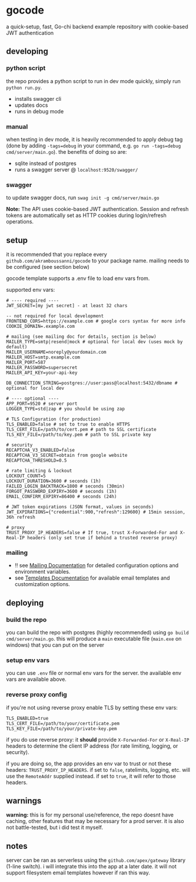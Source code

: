 # gocode
a quick-setup, fast, Go-chi backend example repository with cookie-based JWT authentication

## developing
### python script
the repo provides a python script to run in dev mode quickly, simply run `python run.py`.
- installs swagger cli
- updates docs
- runs in debug mode

### manual
when testing in dev mode, it is heavily recommended to apply debug tag (done by adding `-tags=debug` in your command, e.g. `go run -tags=debug cmd/server/main.go`). the benefits of doing so are:
- sqlite instead of postgres
- runs a swagger server @ `localhost:9520/swagger/`

### swagger
to update swagger docs, run `swag init -g cmd/server/main.go`

**Note:** The API uses cookie-based JWT authentication. Session and refresh tokens are automatically set as HTTP cookies during login/refresh operations.

## setup
it is recommended that you replace every `github.com/akramboussanni/gocode` to your package name. mailing needs to be configured (see section below)

gocode template supports a .env file to load env vars from.

supported env vars:
```
# ---- required ----
JWT_SECRET=[my jwt secret] - at least 32 chars

-- not required for local development
FRONTEND_CORS=https://example.com # google cors syntax for more info
COOKIE_DOMAIN=.example.com

# mailing (see mailing doc for details, section is below)
MAILER_TYPE=smtp|resend|mock # optional for local dev (uses mock by default)
MAILER_USERNAME=noreply@yourdomain.com
MAILER_HOST=smtp.example.com
MAILER_PORT=587
MAILER_PASSWORD=supersecret
MAILER_API_KEY=your-api-key

DB_CONNECTION_STRING=postgres://user:pass@localhost:5432/dbname # optional for local dev

# ---- optional ----
APP_PORT=9520 # server port
LOGGER_TYPE=std|zap # you should be using zap

# TLS Configuration (for production)
TLS_ENABLED=false # set to true to enable HTTPS
TLS_CERT_FILE=/path/to/cert.pem # path to SSL certificate
TLS_KEY_FILE=/path/to/key.pem # path to SSL private key

# security
RECAPTCHA_V3_ENABLED=false
RECAPTCHA_V3_SECRET=obtain from google website
RECAPTCHA_THRESHOLD=0.5

# rate limiting & lockout
LOCKOUT_COUNT=5
LOCKOUT_DURATION=3600 # seconds (1h)
FAILED_LOGIN_BACKTRACK=1800 # seconds (30min)
FORGOT_PASSWORD_EXPIRY=3600 # seconds (1h)
EMAIL_CONFIRM_EXPIRY=86400 # seconds (24h)

# JWT token expirations (JSON format, values in seconds)
JWT_EXPIRATIONS={"credential":900,"refresh":129600} # 15min session, 36h refresh

# proxy
TRUST_PROXY_IP_HEADERS=false # If true, trust X-Forwarded-For and X-Real-IP headers (only set true if behind a trusted reverse proxy)
```

### mailing
- ‼️ see [Mailing Documentation](internal/mailer/MAILING.md) for detailed configuration options and environment variables.
- see [Templates Documentation](internal/mailer/templates/TEMPLATES.md) for available email templates and customization options.

## deploying
### build the repo
you can build the repo with postgres (highly recommended) using `go build cmd/server/main.go`. this will produce a `main` executable file (`main.exe` on windows) that you can put on the server

### setup env vars
you can use `.env` file or normal env vars for the server. the available env vars are available above.

### reverse proxy config
if you're not using reverse proxy enable TLS by setting these env vars:
```env
TLS_ENABLED=true
TLS_CERT_FILE=/path/to/your/certificate.pem
TLS_KEY_FILE=/path/to/your/private-key.pem
```

if you do use reverse proxy: it **should** provide `X-Forwarded-For` or `X-Real-IP` headers to determine the client IP address (for rate limiting, logging, or security).

if you are doing so, the app provides an env var to trust or not these headers: `TRUST_PROXY_IP_HEADERS`. if set to `false`, ratelimits, logging, etc. will use the `RemoteAddr` supplied instead. if set to `true`, it will refer to those headers.

## warnings
**warning:** this is for my personal use/reference, the repo doesnt have caching, other features that may be necessary for a prod server. it is also not battle-tested, but i did test it myself.

## notes
server can be ran as serverless using the `github.com/apex/gateway` library (1-line switch). i will integrate this into the app at a later date. it will not support filesystem email templates however if ran this way.